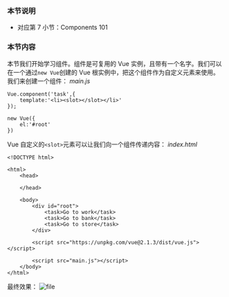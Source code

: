 ### 本节说明
* 对应第 7 小节：Components 101

### 本节内容
本节我们开始学习组件。组件是可复用的 Vue 实例，且带有一个名字。我们可以在一个通过`new Vue`创建的 Vue 根实例中，把这个组件作为自定义元素来使用。我们来创建一个组件：
*main.js*
```
Vue.component('task',{
    template:'<li><slot></slot></li>'
});

new Vue({
    el:'#root'
})
```
Vue 自定义的`<slot>`元素可以让我们向一个组件传递内容：
*index.html*
```
<!DOCTYPE html>

<html>
    <head>
    
    </head>

    <body>
        <div id="root">
            <task>Go to work</task>
            <task>Go to bank</task>
            <task>Go to store</task>
        </div>

        <script src="https://unpkg.com/vue@2.1.3/dist/vue.js"></script>

        <script src="main.js"></script>
    </body>
</html>
```
最终效果：
![file](https://lccdn.phphub.org/uploads/images/201810/13/19192/8HUukKYqxw.png?imageView2/2/w/1240/h/0)
